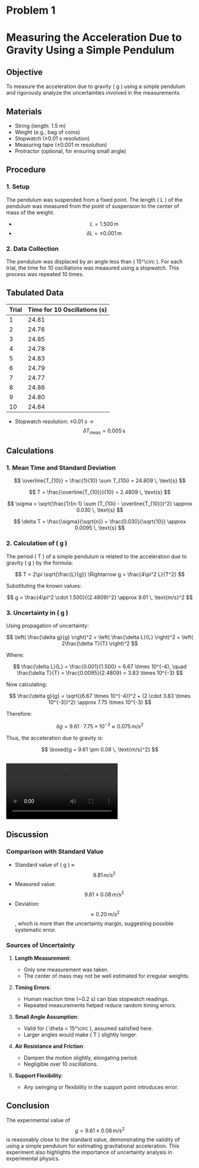 # Problem 1

# Measuring the Acceleration Due to Gravity Using a Simple Pendulum

## Objective
To measure the acceleration due to gravity \( g \) using a simple pendulum and rigorously analyze the uncertainties involved in the measurements.

## Materials

- String (length: 1.5 m)
- Weight (e.g., bag of coins)
- Stopwatch (±0.01 s resolution)
- Measuring tape (±0.001 m resolution)
- Protractor (optional, for ensuring small angle)

## Procedure

### 1. Setup

The pendulum was suspended from a fixed point. The length \( L \) of the pendulum was measured from the point of suspension to the center of mass of the weight.

- $$ L = 1.500 \, \text{m} $$
- $$ \delta L = \pm 0.001 \, \text{m} $$

### 2. Data Collection

The pendulum was displaced by an angle less than \( 15^\circ \). For each trial, the time for 10 oscillations was measured using a stopwatch. This process was repeated 10 times.

## Tabulated Data

| Trial | Time for 10 Oscillations (s) |
|-------|-------------------------------|
| 1     | 24.81                         |
| 2     | 24.76                         |
| 3     | 24.85                         |
| 4     | 24.78                         |
| 5     | 24.83                         |
| 6     | 24.79                         |
| 7     | 24.77                         |
| 8     | 24.86                         |
| 9     | 24.80                         |
| 10    | 24.84                         |

- Stopwatch resolution: ±0.01 s → $$ \delta T_{\text{meas}} = 0.005 \, \text{s} $$

## Calculations

### 1. Mean Time and Standard Deviation

$$
\overline{T_{10}} = \frac{1}{10} \sum T_{10i} = 24.809 \, \text{s}
$$

$$
T = \frac{\overline{T_{10}}}{10} = 2.4809 \, \text{s}
$$

$$
\sigma = \sqrt{\frac{1}{n-1} \sum (T_{10i} - \overline{T_{10}})^2} \approx 0.030 \, \text{s}
$$

$$
\delta T = \frac{\sigma}{\sqrt{n}} = \frac{0.030}{\sqrt{10}} \approx 0.0095 \, \text{s}
$$

### 2. Calculation of \( g \)

The period \( T \) of a simple pendulum is related to the acceleration due to gravity \( g \) by the formula:

$$
T = 2\pi \sqrt{\frac{L}{g}} \Rightarrow g = \frac{4\pi^2 L}{T^2}
$$

Substituting the known values:

$$
g = \frac{4\pi^2 \cdot 1.500}{(2.4809)^2} \approx 9.61 \, \text{m/s}^2
$$

### 3. Uncertainty in \( g \)

Using propagation of uncertainty:

$$
\left( \frac{\delta g}{g} \right)^2 = \left( \frac{\delta L}{L} \right)^2 + \left( 2\frac{\delta T}{T} \right)^2
$$

Where:

$$
\frac{\delta L}{L} = \frac{0.001}{1.500} = 6.67 \times 10^{-4}, \quad \frac{\delta T}{T} = \frac{0.0095}{2.4809} = 3.83 \times 10^{-3}
$$

Now calculating:

$$
\frac{\delta g}{g} = \sqrt{(6.67 \times 10^{-4})^2 + (2 \cdot 3.83 \times 10^{-3})^2} \approx 7.75 \times 10^{-3}
$$

Therefore:

$$
\delta g = 9.61 \cdot 7.75 \times 10^{-3} \approx 0.075 \, \text{m/s}^2
$$

Thus, the acceleration due to gravity is:

$$
\boxed{g = 9.61 \pm 0.08 \, \text{m/s}^2}
$$

##

<video controls src="download.mp4" title="Title"></video>


## Discussion

### Comparison with Standard Value

- Standard value of \( g \) ≈ $$ 9.81 \, \text{m/s}^2 $$
- Measured value: $$ 9.61 \pm 0.08 \, \text{m/s}^2 $$
- Deviation: $$ \approx 0.20 \, \text{m/s}^2 $$, which is more than the uncertainty margin, suggesting possible systematic error.

### Sources of Uncertainty

1. **Length Measurement**:
   - Only one measurement was taken.
   - The center of mass may not be well estimated for irregular weights.

2. **Timing Errors**:
   - Human reaction time (~0.2 s) can bias stopwatch readings.
   - Repeated measurements helped reduce random timing errors.

3. **Small Angle Assumption**:
   - Valid for \( \theta < 15^\circ \), assumed satisfied here.
   - Larger angles would make \( T \) slightly longer.

4. **Air Resistance and Friction**:
   - Dampen the motion slightly, elongating period.
   - Negligible over 10 oscillations.

5. **Support Flexibility**:
   - Any swinging or flexibility in the support point introduces error.

## Conclusion

The experimental value of $$ g = 9.61 \pm 0.08 \, \text{m/s}^2 $$ is reasonably close to the standard value, demonstrating the validity of using a simple pendulum for estimating gravitational acceleration. This experiment also highlights the importance of uncertainty analysis in experimental physics.
